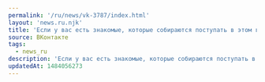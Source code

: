 ```yaml
---
permalink: '/ru/news/vk-3787/index.html'
layout: 'news.ru.njk'
title: 'Если у вас есть знакомые, которые собираются поступать в этом году, расскажите им.  И приглашай…'
source: ВКонтакте
tags:
  - news_ru
description: 'Если у вас есть знакомые, которые собираются поступать в этом году, расскажите им.  И приглашай…'
updatedAt: 1484056273
---
```


